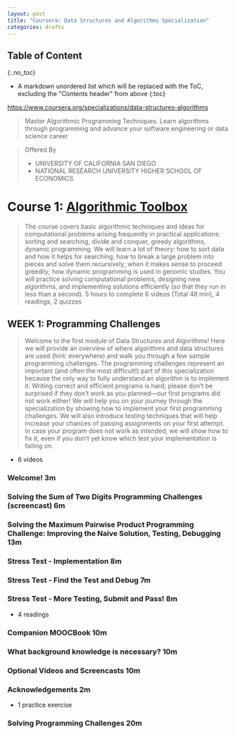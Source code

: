 ```yaml
---
layout: post
title: "Coursera: Data Structures and Algorithms Specialization"
categories: drafts
---
```


## Table of Content
{:.no_toc}

* A markdown unordered list which will be replaced with the ToC, excluding the "Contents header" from above
{:toc}

<https://www.coursera.org/specializations/data-structures-algorithms>

> Master Algorithmic Programming Techniques. Learn algorithms through programming and advance your software engineering or data science career

> Offered By
> - UNIVERSITY OF CALIFORNIA SAN DIEGO
> - NATIONAL RESEARCH UNIVERSITY HIGHER SCHOOL OF ECONOMICS


# Course 1: [Algorithmic Toolbox](https://www.coursera.org/learn/algorithmic-toolbox?specialization=data-structures-algorithms)

> The course covers basic algorithmic techniques and ideas for computational problems arising frequently in practical applications: sorting and searching, divide and conquer, greedy algorithms, dynamic programming. We will learn a lot of theory: how to sort data and how it helps for searching; how to break a large problem into pieces and solve them recursively; when it makes sense to proceed greedily; how dynamic programming is used in genomic studies. You will practice solving computational problems, designing new algorithms, and implementing solutions efficiently (so that they run in less than a second).
> 5 hours to complete
> 6 videos (Total 48 min), 4 readings, 2 quizzes

## WEEK 1: Programming Challenges

> Welcome to the first module of Data Structures and Algorithms! Here we will provide an overview of where algorithms and data structures are used (hint: everywhere) and walk you through a few sample programming challenges. The programming challenges represent an important (and often the most difficult!) part of this specialization because the only way to fully understand an algorithm is to implement it. Writing correct and efficient programs is hard; please don’t be surprised if they don’t work as you planned—our first programs did not work either! We will help you on your journey through the specialization by showing how to implement your first programming challenges. We will also introduce testing techniques that will help increase your chances of passing assignments on your first attempt. In case your program does not work as intended, we will show how to fix it, even if you don’t yet know which test your implementation is failing on. 

- 6 videos
### Welcome! 3m
### Solving the Sum of Two Digits Programming Challenges (screencast) 6m
### Solving the Maximum Pairwise Product Programming Challenge: Improving the Naive Solution, Testing, Debugging 13m
### Stress Test - Implementation 8m
### Stress Test - Find the Test and Debug 7m
### Stress Test - More Testing, Submit and Pass! 8m

- 4 readings
### Companion MOOCBook 10m
### What background knowledge is necessary? 10m
### Optional Videos and Screencasts 10m
### Acknowledgements 2m

- 1 practice exercise
### Solving Programming Challenges 20m
